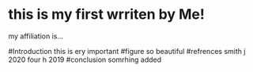 this is my first
wrriten by Me!
=======
my affiliation is...

#Introduction
this is  ery important 
#figure
so beautiful
#refrences
smith j 2020
four h 2019
#conclusion
somrhing added

